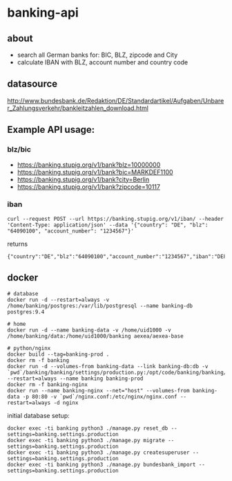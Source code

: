 # banking-api

## about

- search all German banks for: BIC, BLZ, zipcode and City
- calculate IBAN with BLZ, account number and country code


## datasource

http://www.bundesbank.de/Redaktion/DE/Standardartikel/Aufgaben/Unbarer_Zahlungsverkehr/bankleitzahlen_download.html


## Example API usage:

### blz/bic

* https://banking.stupig.org/v1/bank?blz=10000000
* https://banking.stupig.org/v1/bank?bic=MARKDEF1100
* https://banking.stupig.org/v1/bank?city=Berlin
* https://banking.stupig.org/v1/bank?zipcode=10117

### iban

```
curl --request POST --url https://banking.stupig.org/v1/iban/ --header 'Content-Type: application/json' --data '{"country": "DE", "blz": "64090100", "account_number": "1234567"}'
```

returns

```
{"country":"DE","blz":"64090100","account_number":"1234567","iban":"DE80640901000001234567"}
```


## docker

```
# database
docker run -d --restart=always -v /home/banking/postgres:/var/lib/postgresql --name banking-db postgres:9.4

# home
docker run -d --name banking-data -v /home/uid1000 -v /home/banking/data:/home/uid1000/banking aexea/aexea-base

# python/nginx
docker build --tag=banking-prod .
docker rm -f banking
docker run -d --volumes-from banking-data --link banking-db:db -v `pwd`/banking/banking/settings/production.py:/opt/code/banking/banking/settings/production.py --restart=always --name banking banking-prod
docker rm -f banking-nginx
docker run --name banking-nginx --net="host" --volumes-from banking-data -p 80:80 -v `pwd`/nginx.conf:/etc/nginx/nginx.conf --restart=always -d nginx
```

initial database setup:

```
docker exec -ti banking python3 ./manage.py reset_db --settings=banking.settings.production
docker exec -ti banking python3 ./manage.py migrate --settings=banking.settings.production
docker exec -ti banking python3 ./manage.py createsuperuser --settings=banking.settings.production
docker exec -ti banking python3 ./manage.py bundesbank_import --settings=banking.settings.production
```
